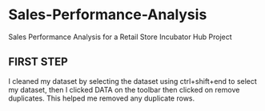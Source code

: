 # Sales-Performance-Analysis
Sales Performance Analysis for a Retail Store Incubator Hub Project

## FIRST STEP
I cleaned my dataset by selecting the dataset using ctrl+shift+end to select my dataset, then I clicked DATA on the toolbar then clicked on remove duplicates. This helped me removed any duplicate rows.
